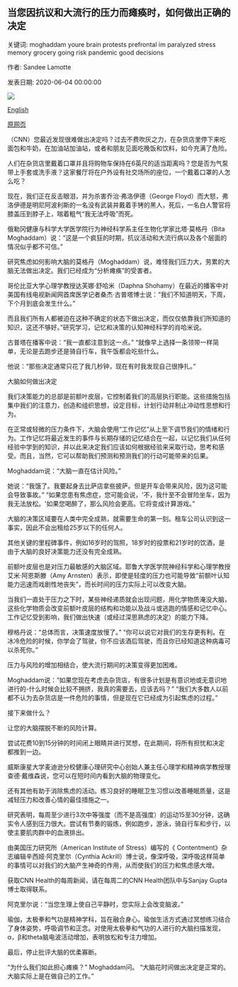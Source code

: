 ## 当您因抗议和大流行的压力而瘫痪时，如何做出正确的决定

关键词: moghaddam youre brain protests prefrontal im paralyzed stress memory grocery going risk pandemic good decisions

作者: Sandee Lamotte

发表日期: 2020-06-04 00:00:00

![](https://cdn.cnn.com/cnnnext/dam/assets/190527150134-work-stress-stock-super-tease.jpg)

[English](How%20to%20make%20good%20decisions%20when%20you%27re%20paralyzed%20by%20the%20stress%20of%20protests%20and%20the%20pandemic.md)

[原网页](https://edition.cnn.com/2020/06/04/health/decision-making-stress-coronavirus-protests-wellness/index.html)

（CNN）您最近发现很难做出决定吗？过去不费吹灰之力，在杂货店里停下来吃面包和牛奶，在加油站加油站，或者和朋友见面吃晚饭和饮料，如今充满了危险。

人们在杂货店里戴着口罩并且将购物车保持在6英尺的适当距离吗？您是否为气泵带上手套或洗手液？这家餐厅将在户外设有社交场所的座位，一个戴着口罩的人怎么吃？

现在，我们正在反击眼泪，并为杀害乔治·弗洛伊德（George Floyd）而大怒，弗洛伊德是明尼阿波利斯的一名没有武装并戴着手铐的黑人，死后，一名白人警官将膝盖压到脖子上，喘着粗气“我无法呼吸”而死。

俄勒冈健康与科学大学医学院行为神经科学系主任生物化学家比塔·莫格丹（Bita Moghaddam）说：“这是一个疯狂的时期，抗议活动和大流行病以及各个层面的情况似乎都不可信。”

研究焦虑如何影响大脑的莫格丹（Moghaddam）说，难怪我们压力大，劳累的大脑无法做出决定。我们已经成为“分析瘫痪”的受害者。

哥伦比亚大学心理学教授达芙娜·舒哈米（Daphna Shohamy）在最近的播客中对美国有线电视新闻网首席医学记者桑杰·古普塔博士说：“我们不知道明天，下周，下个月到底会发生什么。”

而且我们所有人都被迫在这种不确定的状态下做出决定，而仅仅依靠我们所知道的知识，这还不够好。”研究学习，记忆和决策的认知神经科学的肖哈米说。

古普塔在播客中说：“我一直都注意到这一点。” “就像早上选择一条领带一样简单，无论是去跑步还是骑自行车，我午饭都会吃些什么。

他说：“那些决定通常只花了我几秒钟，现在有时我发现自己很挣扎。”

大脑如何做出决定

我们决策能力的总部是前额叶皮层，它控制着我们的高层执行职能。这些措施包括集中我们的注意力，创造和组织思想，设定目标，计划行动并制止冲动性思想和行为。

在正常或轻微的压力条件下，大脑会使用“工作记忆”从上至下调节我们的情绪和行为。工作记忆将最近发生的事件与长期存储的记忆结合在一起，以记忆我们从任何经验中学到的知识，并以此来决定我们应该如何根据经验来采取行动，思考和感受。而且，当然，它可以帮助我们预测和预测我们的行动可能带来的后果。

Moghaddam说：“大脑一直在估计风险。”

她说：“我饿了。我要起身去比萨店拿些披萨。但是开车会带来风险，因为这可能会导致事故。” “如果您患有焦虑症，您可能会说，'不，我什至不会冒险坐车，因为我无法放松。'如果您喝醉了，那么风险会更高。它将变成计算游戏。”

大脑的决策区域要在人类中完全成熟，就需要生命的第一刻。租车公司认识到这一事实，因此不会出租给25岁以下的任何人。

其他关键的里程碑事件，例如16岁时的驾照，18岁时的投票和21岁时的饮酒，是由于大脑的良好决策能力还没有完全成熟。

前额叶皮层也是对压力最敏感的大脑区域。耶鲁大学医学院神经科学和心理学教授艾米·阿恩斯滕（Amy Arnsten）表示，即使是轻度的压力也可能导致“前额叶认知能力迅速而戏剧性地丧失”，而长时间的压力实际上可以改变大脑。

当我们一直处于压力之下时，某些神经递质就会出现问题，用化学物质淹没大脑，这些化学物质会改变前额叶皮层的结构和功能以及战斗或逃跑的情感和记忆中心。工作记忆受到影响，我们做出快速（或经过深思熟虑的决定）的能力下降。

穆格丹说：“总体而言，决策速度放慢了。” “你可以说它对我们的生存更有利。在冰冷危险的时候，你学会了驾驶，你不应该酒后驾驶，而且你已经知道这种病毒可以杀死你。”

压力与风险的增加相结合，使大流行期间的决策变得更加困难。

Moghaddam说：“如果您现在考虑去杂货店，有很多计划是有意识地或无意识地进行的-什么时候会比较不拥挤，我真的需要去，应该去吗？” “我们大多数人以前都不认为去杂货店是一件危险的事情，但是现在它已经成为引起焦虑的过程。”

接下来做什么？

让您的大脑摆脱不断的风险计算。

尝试花费10到15分钟的时间闭上眼睛并进行冥想，在此期间，将所有担忧和决定都推到一边。

威斯康星大学麦迪逊分校健康心理研究中心创始人兼主任心理学和精神病学教授理查德·戴维森说，您可以在短时间内看到大脑的物理变化。

还有其他有助于消除焦虑的活动。练习良好的睡眠卫生习惯以改善睡眠质量，这是减轻压力和改善心情的最佳措施之一。

研究表明，每周至少进行3次中等强度（而不是高强度）的运动15至30分钟，这确实令人感到压力很大。尝试有节奏的锻炼，例如跑步，游泳，骑自行车和步行，以使主要肌肉群中的血液排出。

由美国压力研究所（American Institute of Stress）编写的《 Contentment》杂志编辑辛西娅·阿克里尔（Cynthia Ackrill）博士说，像深呼吸，深呼吸这样简单的事情可以对我们的大脑产生神奇的作用，从而使我们的压力和焦虑感大增。

获取CNN Health的每周新闻，请在每周二的CNN Health团队中与Sanjay Gupta博士取得联系。

阿克里尔说：“当您生理上使自己平静时，您实际上会改变脑波。”

瑜伽，太极拳和气功是精神学科，旨在融合身心。瑜伽生活方式通过冥想练习结合了身体姿势，呼吸调节和正念。对使用太极拳和气功的人进行的大脑扫描发现，α，β和theta脑电波活动增加，表明放松和专注力增加。

最后，停止批评大脑的优柔寡断。

“为什么我们如此担心瘫痪？” Moghaddam问。 “大脑花时间做出决定是正常的。大脑实际上是在做自己的工作。”